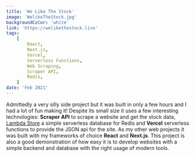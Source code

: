 ```yaml
---
title: 'We Like The Stock'
image: 'WelikeTheStock.jpg'
backgroundColor: 'white'
link: 'https://welikethestock.live'
tags:
    [
        React,
        Next.js,
        Vercel,
        Serverless Functions,
        Web Scraping,
        Scraper API,
        Redis,
    ]
date: 'Feb 2021'
---
```


Admittedly a very silly side project but it was built in only a few hours and I had a lot of fun making it! Despite its small size it uses a few interesting technologies: **Scraper API** to scrape a website and get the stock data, [Lambda Store](https://lambda.store/) a simple serverless database for Redis and **Vercel** serverless functions to provide the JSON api for the site. As my other web projects it was built with my frameworks of choice **React** and **Next.js**. This project is also a good demonstration of how easy it is to develop websites with a simple backend and database with the right usage of modern tools.
